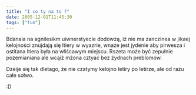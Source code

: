 ```yaml
---
title: "I co ty na to ?"
date: 2005-12-01T11:45:30
tags: ["fun"]
---
```


Bdanaia na agnilesikm uiwnerstyecie dodowzą, iż nie ma zanczinea w jikaej kelojności znujdają się ltiery w wyazrie, wnaże jest jydenie aby pirwesza i ostitana ltiera była na włiścawym miejscu. Rszeta może być zepułnie pozemianiana ale wcąiż mżona cztyać bez żydnach preblomów.

Dzeije się tak dletago, że nie czatymy kelojno letiry po letirze, ale od razu całe sołwo.

:D

